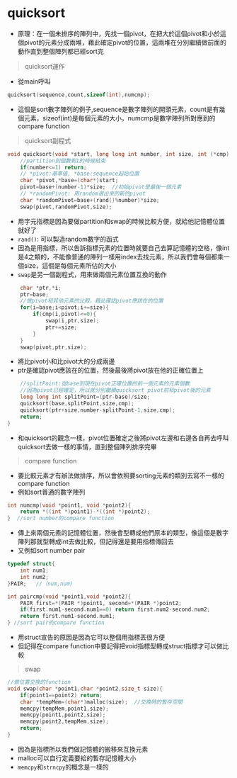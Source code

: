 #  quicksort

- 原理：在一個未排序的陣列中，先找一個pivot，在把大於這個pivot和小於這個pivot的元素分成兩堆，藉此確定pivot的位置，這兩堆在分別繼續做前面的動作直到整個陣列都已經sort完

> quicksort運作

- 從main呼叫

```cpp
quicksort(sequence,count,sizeof(int),numcmp);
```
- 這個是sort數字陣列的例子,sequence是數字陣列的開頭元素，count是有幾個元素，sizeof(int)是每個元素的大小，numcmp是數字陣列所對應到的compare function

> quicksort副程式

```cpp
void quicksort(void *start, long long int number, int size, int (*cmp) (void*,void*)){
    //partition到個數剩1的時候結束
    if(number<=1) return;
    // *pivot:基準值, *base:sequence起始位置
    char *pivot,*base=(char*)start;
    pivot=base+(number-1)*size;  //初始pivot是最後一個元素
    // *randomPivot: 用random選出來的新的pivot
    char *randomPivot=base+(rand()%number)*size;
    swap(pivot,randomPivot,size);
 ```

- 用字元指標是因為要做partition和swap的時候比較方便，就給他記憶體位置就好了
- `rand()`: 可以製造random數字的函式
- 因為是用指標，所以告訴指標元素的位置時就要自己去算記憶體的空格，像int是4之類的，不能像普通的陣列一樣用index去找元素，所以我們會每個都乘一個size，這個是每個元素所佔的大小
- `swap`是另一個副程式，用來做兩個元素位置互換的動作

```cpp
    char *ptr,*i;
    ptr=base;
    //做pivot和其他元素的比較，藉此確認pivot應該在的位置
    for(i=base;i<pivot;i+=size){
        if(cmp(i,pivot)<=0){
            swap(i,ptr,size);
            ptr+=size;
        }
    }
    swap(pivot,ptr,size);
```
- 將比pivot小和比pivot大的分成兩邊
- ptr是確認pivot應該在的位置，然後最後將pivot放在他的正確位置上

```cpp
    //splitPoint:從base到現在pivot正確位置的前一個元素的元素個數
    //因為pivot已經確定，所以就分別繼續quicksort pivot前和pivot後的元素
    long long int splitPoint=(ptr-base)/size;
    quicksort(base,splitPoint,size,cmp);
    quicksort(ptr+size,number-splitPoint-1,size,cmp);
    return;
}
```

- 和quicksort的觀念一樣，pivot位置確定之後將pivot左邊和右邊各自再去呼叫quicksort去做一樣的事情，直到整個陣列排序完畢

> compare function

- 要比較元素才有辦法做排序，所以會依照要sorting元素的類別去寫不一樣的compare function
- 例如sort普通的數字陣列

```cpp
int numcmp(void *point1, void *point2){
    return *((int *)point1)-*((int *)point2);
}  //sort number的compare function
```
- 傳上來兩個元素的記憶體位置，然後會型轉成他們原本的類型，像這個是數字陣列那就型轉成int去做比較，但記得還是要用指標傳回去
- 又例如sort number pair

```cpp
typedef struct{
    int num1;
    int num2;
}PAIR;   //（num,num)

int paircmp(void *point1,void *point2){
    PAIR first=*(PAIR *)point1, second=*(PAIR *)point2;
    if(first.num1-second.num1==0) return first.num2-second.num2;
    return first.num1-second.num1;
} //sort pair的compare function
```

- 用struct宣告的原因是因為它可以整個用指標丟很方便
- 但記得在compare function中要記得把void指標型轉成struct指標才可以做比較

> swap

```cpp
//做位置交換的function
void swap(char *point1,char *point2,size_t size){
    if(point1==point2) return;
    char *tempMem=(char*)malloc(size);  //交換時的暫存空間
    memcpy(tempMem,point1,size);
    memcpy(point1,point2,size);
    memcpy(point2,tempMem,size);
    return;
}
```
- 因為是指標所以我們做記憶體的搬移來互換元素
- malloc可以自行定義要給的暫存記憶體大小
- `memcpy`和`strncpy`的概念是一樣的





